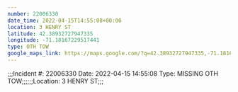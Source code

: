 ```yaml
---
number: 22006330
date_time: 2022-04-15T14:55:08+00:00
location: 3 HENRY ST
latitude: 42.38932727947335
longitude: -71.18167229517441
type: OTH TOW
google_maps_link: https://maps.google.com/?q=42.38932727947335,-71.18167229517441
---
```


;;;Incident #: 22006330  Date: 2022-04-15 14:55:08   Type: MISSING OTH TOW;;;;;;Location: 3 HENRY ST;;;
